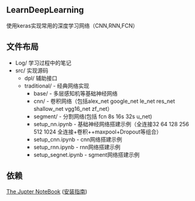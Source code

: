 ## LearnDeepLearning
使用keras实现常用的深度学习网络（CNN,RNN,FCN）

## 文件布局
* Log/ 学习过程中的笔记  
* src/ 实现源码  
	* dpl/ 辅助接口
  	* traditional/ - 经典网络实现  
  		* base/ - 多层感知机等基础神经网络
    	* cnn/ - 卷积网络（包括alex_net google_net le_net res_net shallow_net vgg16_net zf_net）  
    	*  segment/ - 分割网络(包括 fcn 8s 16s 32s u_net)  
    	*  setup_nn.ipynb - 基础神经网络搭建示例（全连接32 64 128 256 512 1024 全连接+卷积++maxpool+Dropout等组合） 
    	*  setup_cnn.ipynb  - cnn网络搭建示例  
    	*  setup_rnn.ipynb  - rnn网络搭建示例  
    	*  setup_segnet.ipynb  - sgment网络搭建示例 
  
## 依赖 ##
  [The Jupter NoteBook](https://jupyter.org/) ([安装指南](https://jupyter.readthedocs.io/en/latest/install.html))  
  

